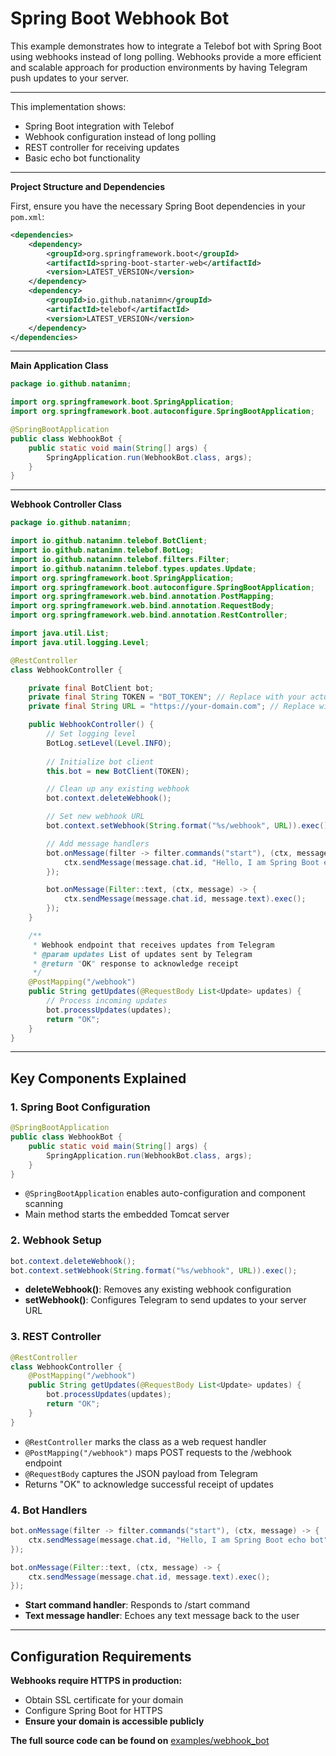# Spring Boot Webhook Bot

This example demonstrates how to integrate a Telebof bot with Spring Boot using webhooks instead of long polling. Webhooks provide a more efficient and scalable approach for production environments by having Telegram push updates to your server.

---

This implementation shows:

- Spring Boot integration with Telebof
- Webhook configuration instead of long polling
- REST controller for receiving updates
- Basic echo bot functionality

---

**Project Structure and Dependencies**

First, ensure you have the necessary Spring Boot dependencies in your `pom.xml`:

```xml
<dependencies>
    <dependency>
        <groupId>org.springframework.boot</groupId>
        <artifactId>spring-boot-starter-web</artifactId>
        <version>LATEST_VERSION</version>
    </dependency>
    <dependency>
        <groupId>io.github.natanimn</groupId>
        <artifactId>telebof</artifactId>
        <version>LATEST_VERSION</version>
    </dependency>
</dependencies>
```

---

**Main Application Class**

```java
package io.github.natanimn;

import org.springframework.boot.SpringApplication;
import org.springframework.boot.autoconfigure.SpringBootApplication;

@SpringBootApplication
public class WebhookBot {
    public static void main(String[] args) {
        SpringApplication.run(WebhookBot.class, args);
    }
}
```

---

**Webhook Controller Class**

```java
package io.github.natanimn;

import io.github.natanimn.telebof.BotClient;
import io.github.natanimn.telebof.BotLog;
import io.github.natanimn.telebof.filters.Filter;
import io.github.natanimn.telebof.types.updates.Update;
import org.springframework.boot.SpringApplication;
import org.springframework.boot.autoconfigure.SpringBootApplication;
import org.springframework.web.bind.annotation.PostMapping;
import org.springframework.web.bind.annotation.RequestBody;
import org.springframework.web.bind.annotation.RestController;

import java.util.List;
import java.util.logging.Level;

@RestController
class WebhookController {

    private final BotClient bot;
    private final String TOKEN = "BOT_TOKEN"; // Replace with your actual token
    private final String URL = "https://your-domain.com"; // Replace with your actual domain

    public WebhookController() {
        // Set logging level
        BotLog.setLevel(Level.INFO);
        
        // Initialize bot client
        this.bot = new BotClient(TOKEN);

        // Clean up any existing webhook
        bot.context.deleteWebhook();

        // Set new webhook URL
        bot.context.setWebhook(String.format("%s/webhook", URL)).exec();

        // Add message handlers
        bot.onMessage(filter -> filter.commands("start"), (ctx, message) -> {
            ctx.sendMessage(message.chat.id, "Hello, I am Spring Boot echo bot").exec();
        });

        bot.onMessage(Filter::text, (ctx, message) -> {
            ctx.sendMessage(message.chat.id, message.text).exec();
        });
    }

    /**
     * Webhook endpoint that receives updates from Telegram
     * @param updates List of updates sent by Telegram
     * @return "OK" response to acknowledge receipt
     */
    @PostMapping("/webhook")
    public String getUpdates(@RequestBody List<Update> updates) {
        // Process incoming updates
        bot.processUpdates(updates);
        return "OK";
    }
}
```

---

## Key Components Explained

### 1. Spring Boot Configuration
```java
@SpringBootApplication
public class WebhookBot {
    public static void main(String[] args) {
        SpringApplication.run(WebhookBot.class, args);
    }
}
```

- `@SpringBootApplication` enables auto-configuration and component scanning
- Main method starts the embedded Tomcat server

### 2. Webhook Setup

```java
bot.context.deleteWebhook();
bot.context.setWebhook(String.format("%s/webhook", URL)).exec();
```

- **deleteWebhook()**: Removes any existing webhook configuration
- **setWebhook()**: Configures Telegram to send updates to your server URL

### 3. REST Controller
```java
@RestController
class WebhookController {
    @PostMapping("/webhook")
    public String getUpdates(@RequestBody List<Update> updates) {
        bot.processUpdates(updates);
        return "OK";
    }
}
```

- `@RestController` marks the class as a web request handler
- `@PostMapping("/webhook")` maps POST requests to the /webhook endpoint
- `@RequestBody` captures the JSON payload from Telegram
- Returns "OK" to acknowledge successful receipt of updates

### 4. Bot Handlers
```java
bot.onMessage(filter -> filter.commands("start"), (ctx, message) -> {
    ctx.sendMessage(message.chat.id, "Hello, I am Spring Boot echo bot").exec();
});

bot.onMessage(Filter::text, (ctx, message) -> {
    ctx.sendMessage(message.chat.id, message.text).exec();
});
```

- **Start command handler**: Responds to /start command
- **Text message handler**: Echoes any text message back to the user

---

## Configuration Requirements

**Webhooks require HTTPS in production:**

- Obtain SSL certificate for your domain
- Configure Spring Boot for HTTPS
- **Ensure your domain is accessible publicly**

**The full source code can be found on** [examples/webhook_bot](https://github.com/natanimn/telebof/blob/main/examples/webhook/spring/src/main/java/io/github/natanimn/Main.java)
